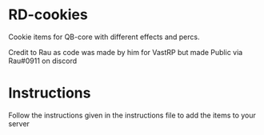 # RD-cookies
Cookie items for QB-core with different effects and percs.

Credit to Rau as code was made by him for VastRP but made Public via Rau#0911 on discord 
 

# Instructions
Follow the instructions given in the instructions file to add the items to your server 
